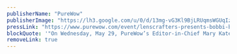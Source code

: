 ```yaml
---
publisherName: "PureWow"
publisherImage: "https://lh3.google.com/u/0/d/13mg-vG3Kl9BjLRUqmsWGUqIzhjSWfk_c"
pressLink: "https://www.purewow.com/event/lenscrafters-presents-bobbi-brown"
blockQuote: '"On Wednesday, May 29, PureWow’s Editor-in-Chief Mary Kate McGrath sat down with beauty mogul Bobbi Brown for an intimate chat on seeing clearly and building your best life. Guests were invited to try on LensCrafters frames and show off their best look in photo booths while sipping on mimosas."'
removeLink: true
---
```

